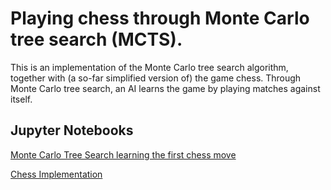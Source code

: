 # Playing chess through Monte Carlo tree search (MCTS).
This is an implementation of the Monte Carlo tree search algorithm, together with (a so-far simplified version of) the game chess.
Through Monte Carlo tree search, an AI learns the game by playing matches against itself.

## Jupyter Notebooks
[Monte Carlo Tree Search learning the first chess move](MCTS.ipynb)

[Chess Implementation](Chess.ipynb)
